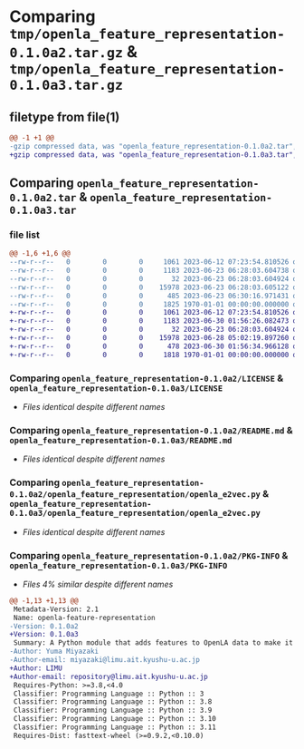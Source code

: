 # Comparing `tmp/openla_feature_representation-0.1.0a2.tar.gz` & `tmp/openla_feature_representation-0.1.0a3.tar.gz`

## filetype from file(1)

```diff
@@ -1 +1 @@
-gzip compressed data, was "openla_feature_representation-0.1.0a2.tar", max compression
+gzip compressed data, was "openla_feature_representation-0.1.0a3.tar", max compression
```

## Comparing `openla_feature_representation-0.1.0a2.tar` & `openla_feature_representation-0.1.0a3.tar`

### file list

```diff
@@ -1,6 +1,6 @@
--rw-r--r--   0        0        0     1061 2023-06-12 07:23:54.810526 openla_feature_representation-0.1.0a2/LICENSE
--rw-r--r--   0        0        0     1183 2023-06-23 06:28:03.604738 openla_feature_representation-0.1.0a2/README.md
--rw-r--r--   0        0        0       32 2023-06-23 06:28:03.604924 openla_feature_representation-0.1.0a2/openla_feature_representation/__init__.py
--rw-r--r--   0        0        0    15978 2023-06-23 06:28:03.605122 openla_feature_representation-0.1.0a2/openla_feature_representation/openla_e2vec.py
--rw-r--r--   0        0        0      485 2023-06-23 06:30:16.971431 openla_feature_representation-0.1.0a2/pyproject.toml
--rw-r--r--   0        0        0     1825 1970-01-01 00:00:00.000000 openla_feature_representation-0.1.0a2/PKG-INFO
+-rw-r--r--   0        0        0     1061 2023-06-12 07:23:54.810526 openla_feature_representation-0.1.0a3/LICENSE
+-rw-r--r--   0        0        0     1183 2023-06-30 01:56:26.082473 openla_feature_representation-0.1.0a3/README.md
+-rw-r--r--   0        0        0       32 2023-06-23 06:28:03.604924 openla_feature_representation-0.1.0a3/openla_feature_representation/__init__.py
+-rw-r--r--   0        0        0    15978 2023-06-28 05:02:19.897260 openla_feature_representation-0.1.0a3/openla_feature_representation/openla_e2vec.py
+-rw-r--r--   0        0        0      478 2023-06-30 01:56:34.966128 openla_feature_representation-0.1.0a3/pyproject.toml
+-rw-r--r--   0        0        0     1818 1970-01-01 00:00:00.000000 openla_feature_representation-0.1.0a3/PKG-INFO
```

### Comparing `openla_feature_representation-0.1.0a2/LICENSE` & `openla_feature_representation-0.1.0a3/LICENSE`

 * *Files identical despite different names*

### Comparing `openla_feature_representation-0.1.0a2/README.md` & `openla_feature_representation-0.1.0a3/README.md`

 * *Files identical despite different names*

### Comparing `openla_feature_representation-0.1.0a2/openla_feature_representation/openla_e2vec.py` & `openla_feature_representation-0.1.0a3/openla_feature_representation/openla_e2vec.py`

 * *Files identical despite different names*

### Comparing `openla_feature_representation-0.1.0a2/PKG-INFO` & `openla_feature_representation-0.1.0a3/PKG-INFO`

 * *Files 4% similar despite different names*

```diff
@@ -1,13 +1,13 @@
 Metadata-Version: 2.1
 Name: openla-feature-representation
-Version: 0.1.0a2
+Version: 0.1.0a3
 Summary: A Python module that adds features to OpenLA data to make it easier to use for ML
-Author: Yuma Miyazaki
-Author-email: miyazaki@limu.ait.kyushu-u.ac.jp
+Author: LIMU
+Author-email: repository@limu.ait.kyushu-u.ac.jp
 Requires-Python: >=3.8,<4.0
 Classifier: Programming Language :: Python :: 3
 Classifier: Programming Language :: Python :: 3.8
 Classifier: Programming Language :: Python :: 3.9
 Classifier: Programming Language :: Python :: 3.10
 Classifier: Programming Language :: Python :: 3.11
 Requires-Dist: fasttext-wheel (>=0.9.2,<0.10.0)
```

